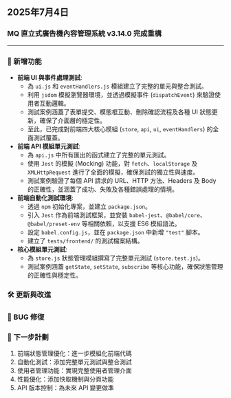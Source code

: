 ## 2025年7月4日
### MQ 直立式廣告機內容管理系統 v3.14.0 完成重構

---

### 🚀 新增功能
-   **前端 UI 與事件處理測試**:
    -   為 `ui.js` 和 `eventHandlers.js` 模組建立了完整的單元與整合測試。
    -   利用 `jsdom` 模擬瀏覽器環境，並透過模擬事件 (`dispatchEvent`) 來驗證使用者互動邏輯。
    -   測試案例涵蓋了表單提交、模態框互動、刪除確認流程及各種 UI 狀態更新，確保了介面層的穩定性。
    -   至此，已完成對前端四大核心模組 (`store`, `api`, `ui`, `eventHandlers`) 的全面測試覆蓋。
-   **前端 API 模組單元測試**:
    -   為 `api.js` 中所有匯出的函式建立了完整的單元測試。
    -   使用 `Jest` 的模擬 (Mocking) 功能，對 `fetch`、`localStorage` 及 `XMLHttpRequest` 進行了全面的模擬，確保測試的獨立性與速度。
    -   測試案例驗證了每個 API 請求的 URL、HTTP 方法、Headers 及 Body 的正確性，並涵蓋了成功、失敗及各種錯誤處理的情境。
-   **前端自動化測試環境**:
    -   透過 `npm` 初始化專案，並建立 `package.json`。
    -   引入 `Jest` 作為前端測試框架，並安裝 `babel-jest`、`@babel/core`、`@babel/preset-env` 等相關依賴，以支援 ES6 模組語法。
    -   設定 `babel.config.js`，並在 `package.json` 中新增 `"test"` 腳本。
    -   建立了 `tests/frontend/` 的測試檔案結構。
-   **核心模組單元測試**:
    -   為 `store.js` 狀態管理模組撰寫了完整單元測試 (`store.test.js`)。
    -   測試案例涵蓋 `getState`, `setState`, `subscribe` 等核心功能，確保狀態管理的正確性與穩定性。


### 🛠️ 更新與改進


### 🐛 BUG 修復



### 📅 下一步計劃

1. 前端狀態管理優化：進一步模組化前端代碼
2. 自動化測試：添加完整單元測試與整合測試
3. 使用者管理功能：實現完整使用者管理介面
4. 性能優化：添加快取機制與分頁功能
5. API 版本控制：為未來 API 變更做準
